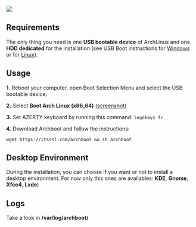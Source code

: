 ![](http://i.imgur.com/z4nv4Kj.png)

## Requirements

The only thing you need is one **USB bootable device** of ArchLinux and one **HDD dedicated** for the installation (see USB Boot instructions for [Windows](https://rufus.akeo.ie/?locale=fr_FR) or for [Linux](https://debian-facile.org/doc:install:usb-boot)).

## Usage

**1.** Reboot your computer, open Boot Selection Menu and select the USB bootable device.

**2.** Select **Boot Arch Linux (x86_64)** ([screenshot](https://raw.githubusercontent.com/grm34/archboot/master/img/archlinux.png))

**3.** Set AZERTY keyboard by running this command: `loqdkeys fr`

**4.** Download Archboot and follow the instructions:

`wget https://itsssl.com/archboot && sh archboot`

## Desktop Environment

During the installation, you can choose if you want or not to install a desktop environment.
For now only this ones are availables: **KDE**, **Gnome**, **Xfce4**, **Lxde**)

## Logs
Take a look in **/var/log/archboot/**
